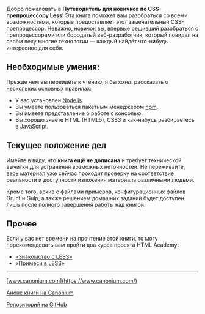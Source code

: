 Добро пожаловать в **Путеводитель для новичков по CSS-препроцессору Less**! Эта книга поможет вам разобраться со всеми возможностями, которые предоставляет этот замечательный CSS-препроцессор. Неважно, новичок вы, впервые решивший разобраться с препроцессорами или бородатый веб-разработчик, который повидал на своём веку многие технологии — каждый найдёт что-нибудь интересное для себя.




## Необходимые умения:

Прежде чем вы перейдёте к чтению, я бы хотел рассказать о нескольких основных правилах:

 * У вас установлен [Node.js](https://nodejs.org/).
 * Вы умеете пользоваться пакетным менеджером [npm](https://www.npmjs.com/).
 * Вы имеете представление о работе с консолью.
 * Вы хорошо знаете HTML (HTML5), CSS3 и как-нибудь разбираетесь в JavaScript.




## Текущее положение дел

Имейте в виду, что **книга ещё не дописана** и требует технической вычитки для устранения возможных неточностей. Не переживайте, весь материал уже сейчас проходит проверку на соответствие реальности и доступности изложения материала различными людьми.

Кроме того, архив с файлами примеров, конфигурационных файлов Grunt и Gulp, а также решением домашних заданий будет доступен лишь после полного завершения работы над книгой.




## Прочее

Если у вас нет времени на прочтение этой книги, то могу порекомендовать вам пройти два курса проекта HTML Academy:

* [«Знакомство с LESS»](https://htmlacademy.ru/courses/85)
* [«Примеси в LESS»](https://htmlacademy.ru/courses/125)

---

[www.canonium.com](https://www.canonium.com/)

[Анонс книги на Canonium](https://www.canonium.com/articles/less-guidebook-for-beginners)

[Репозиторий на GitHub](https://github.com/mrmlnc/less-guidebook-for-beginners)

